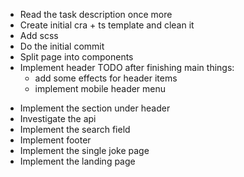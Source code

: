 + Read the task description once more
+ Create initial cra + ts template and clean it
+ Add scss
+ Do the initial commit
+ Split page into components
+ Implement header
  TODO after finishing main things:
  - add some effects for header items
  - implement mobile header menu
- Implement the section under header
- Investigate the api
- Implement the search field
- Implement footer
- Implement the single joke page
- Implement the landing page

